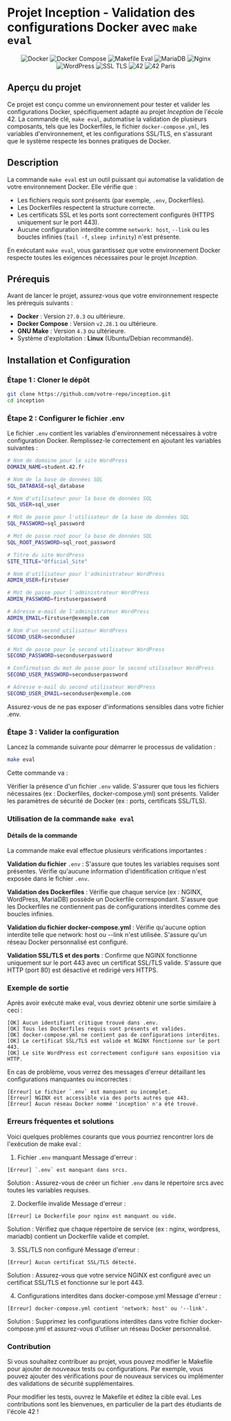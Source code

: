 # Projet Inception - Validation des configurations Docker avec `make eval`

<div align="center">
  <img src="https://img.shields.io/badge/container-Docker-blue" alt="Docker">
  <img src="https://img.shields.io/badge/docker%20compose-v2.28.1-blue" alt="Docker Compose">
  <img src="https://img.shields.io/badge/makefile-eval-orange" alt="Makefile Eval">
  <img src="https://img.shields.io/badge/database-MariaDB-blue" alt="MariaDB">
  <img src="https://img.shields.io/badge/web%20server-Nginx-green" alt="Nginx">
  <img src="https://img.shields.io/badge/cms-WordPress-blueviolet" alt="WordPress">
  <img src="https://img.shields.io/badge/ssl-TLSv1.2%2Fv1.3-brightgreen" alt="SSL TLS">
  <img src="https://img.shields.io/badge/school-42-green" alt="42">
  <img src="https://img.shields.io/badge/42-Paris-blue" alt="42 Paris">
</div>

## Aperçu du projet

Ce projet est conçu comme un environnement pour tester et valider les configurations Docker, spécifiquement adapté au projet *Inception* de l'école 42. La commande clé, `make eval`, automatise la validation de plusieurs composants, tels que les Dockerfiles, le fichier `docker-compose.yml`, les variables d'environnement, et les configurations SSL/TLS, en s'assurant que le système respecte les bonnes pratiques de Docker.

## Description

La commande `make eval` est un outil puissant qui automatise la validation de votre environnement Docker. Elle vérifie que :
- Les fichiers requis sont présents (par exemple, `.env`, Dockerfiles).
- Les Dockerfiles respectent la structure correcte.
- Les certificats SSL et les ports sont correctement configurés (HTTPS uniquement sur le port 443).
- Aucune configuration interdite comme `network: host`, `--link` ou les boucles infinies (`tail -f`, `sleep infinity`) n'est présente.

En exécutant `make eval`, vous garantissez que votre environnement Docker respecte toutes les exigences nécessaires pour le projet *Inception*.

## Prérequis

Avant de lancer le projet, assurez-vous que votre environnement respecte les prérequis suivants :

- **Docker** : Version `27.0.3` ou ultérieure.
- **Docker Compose** : Version `v2.28.1` ou ultérieure.
- **GNU Make** : Version `4.3` ou ultérieure.
- Système d'exploitation : **Linux** (Ubuntu/Debian recommandé).

## Installation et Configuration

### Étape 1 : Cloner le dépôt

```bash
git clone https://github.com/votre-repo/inception.git
cd inception
```

### Étape 2 : Configurer le fichier .env
Le fichier `.env` contient les variables d'environnement nécessaires à votre configuration Docker. Remplissez-le correctement en ajoutant les variables suivantes :

```bash
# Nom de domaine pour le site WordPress
DOMAIN_NAME=student.42.fr

# Nom de la base de données SQL
SQL_DATABASE=sql_database

# Nom d'utilisateur pour la base de données SQL
SQL_USER=sql_user

# Mot de passe pour l'utilisateur de la base de données SQL
SQL_PASSWORD=sql_password

# Mot de passe root pour la base de données SQL
SQL_ROOT_PASSWORD=sql_root_password

# Titre du site WordPress
SITE_TITLE="Official_Site"

# Nom d'utilisateur pour l'administrateur WordPress
ADMIN_USER=firstuser

# Mot de passe pour l'administrateur WordPress
ADMIN_PASSWORD=firstuserpassword

# Adresse e-mail de l'administrateur WordPress
ADMIN_EMAIL=firstuser@exemple.com

# Nom d'un second utilisateur WordPress
SECOND_USER=seconduser

# Mot de passe pour le second utilisateur WordPress
SECOND_PASSWORD=seconduserpassword

# Confirmation du mot de passe pour le second utilisateur WordPress
SECOND_USER_PASSWORD=seconduserpassword

# Adresse e-mail du second utilisateur WordPress
SECOND_USER_EMAIL=seconduser@exemple.com
```
Assurez-vous de ne pas exposer d'informations sensibles dans votre fichier .env.

### Étape 3 : Valider la configuration
Lancez la commande suivante pour démarrer le processus de validation :

```bash
make eval
```
Cette commande va :

Vérifier la présence d'un fichier `.env` valide.
S'assurer que tous les fichiers nécessaires (ex : Dockerfiles, docker-compose.yml) sont présents.
Valider les paramètres de sécurité de Docker (ex : ports, certificats SSL/TLS).
### Utilisation de la commande `make eval`
#### Détails de la commande
La commande make eval effectue plusieurs vérifications importantes :

**Validation du fichier** `.env` :
S'assure que toutes les variables requises sont présentes.
Vérifie qu'aucune information d'identification critique n'est exposée dans le fichier `.env`.

**Validation des Dockerfiles** :
Vérifie que chaque service (ex : NGINX, WordPress, MariaDB) possède un Dockerfile correspondant.
S'assure que les Dockerfiles ne contiennent pas de configurations interdites comme des boucles infinies.

**Validation du fichier docker-compose.yml** :
Vérifie qu'aucune option interdite telle que network: host ou --link n'est utilisée.
S'assure qu'un réseau Docker personnalisé est configuré.

**Validation SSL/TLS et des ports** :
Confirme que NGINX fonctionne uniquement sur le port 443 avec un certificat SSL/TLS valide.
S'assure que HTTP (port 80) est désactivé et redirigé vers HTTPS.


### Exemple de sortie
Après avoir exécuté make eval, vous devriez obtenir une sortie similaire à ceci :

```plaintext
[OK] Aucun identifiant critique trouvé dans .env.
[OK] Tous les Dockerfiles requis sont présents et valides.
[OK] docker-compose.yml ne contient pas de configurations interdites.
[OK] Le certificat SSL/TLS est valide et NGINX fonctionne sur le port 443.
[OK] Le site WordPress est correctement configuré sans exposition via HTTP.
```
En cas de problème, vous verrez des messages d'erreur détaillant les configurations manquantes ou incorrectes :

```plaintext
[Erreur] Le fichier `.env` est manquant ou incomplet.
[Erreur] NGINX est accessible via des ports autres que 443.
[Erreur] Aucun réseau Docker nommé 'inception' n'a été trouvé.
```
### Erreurs fréquentes et solutions
Voici quelques problèmes courants que vous pourriez rencontrer lors de l'exécution de make eval :

1. Fichier `.env` manquant
Message d'erreur :

```plaintext
[Erreur] `.env` est manquant dans srcs.
```
Solution : Assurez-vous de créer un fichier `.env` dans le répertoire srcs avec toutes les variables requises.

2. Dockerfile invalide
Message d'erreur :

```plaintext
[Erreur] Le Dockerfile pour nginx est manquant ou vide.
```
Solution : Vérifiez que chaque répertoire de service (ex : nginx, wordpress, mariadb) contient un Dockerfile valide et complet.

3. SSL/TLS non configuré
Message d'erreur :

```plaintext
[Erreur] Aucun certificat SSL/TLS détecté.
```
Solution : Assurez-vous que votre service NGINX est configuré avec un certificat SSL/TLS et fonctionne sur le port 443.

4. Configurations interdites dans docker-compose.yml
Message d'erreur :

```plaintext
[Erreur] docker-compose.yml contient 'network: host' ou '--link'.
```
Solution : Supprimez les configurations interdites dans votre fichier docker-compose.yml et assurez-vous d'utiliser un réseau Docker personnalisé.

### Contribution
Si vous souhaitez contribuer au projet, vous pouvez modifier le Makefile pour ajouter de nouveaux tests ou configurations. Par exemple, vous pouvez ajouter des vérifications pour de nouveaux services ou implémenter des validations de sécurité supplémentaires.

Pour modifier les tests, ouvrez le Makefile et éditez la cible eval. Les contributions sont les bienvenues, en particulier de la part des étudiants de l'école 42 !
